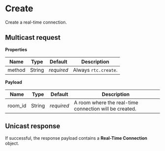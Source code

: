 # Create

Create a real-time connection.



## Multicast request

**Properties**

Name             | Type   | Default    | Description
---------------- | ------ | ---------- | ------------------
method           | String | _required_ | Always `rtc.create`.

**Payload**

Name              | Type   | Default    | Description
----------------- | ------ | ---------- | ------------------
room_id           | String | _required_ | A room where the real-time connection will be created.



## Unicast response

If successful, the response payload contains a **Real-Time Connection** object.
